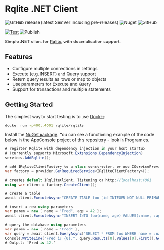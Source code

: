 # Rqlite .NET Client

![GitHub release (latest SemVer including pre-releases)](https://img.shields.io/github/v/release/bfren/rqlite?include_prereleases&label=Version) ![Nuget](https://img.shields.io/nuget/dt/rqlite?label=Downloads) ![GitHub](https://img.shields.io/github/license/bfren/rqlite?label=Licence)

[![Test](https://github.com/bfren/rqlite/actions/workflows/test.yml/badge.svg)](https://github.com/bfren/rqlite/actions/workflows/test.yml) ![Publish](https://github.com/bfren/rqlite/workflows/Publish/badge.svg)

Simple .NET client for [Rqlite](https://rqlite.io), with deserialisation support.

## Features

- Configure multiple connections in settings
- Execute (e.g. INSERT) and Query support
- Return query results as rows or map to objects
- Use parameters for Execute and Query
- Support for transactions and multiple statements

## Getting Started

The simplest way to start testing is to use [Docker](https://docker.com):

```bash
docker run -p4001:4001 rqlite/rqlite
```

Install the [NuGet package](https://nuget.org/packages/rqlite).  You can see a functioning example of the code below in the AppConsole project of this repository - look in Program.cs.

```csharp
# register Rqlite with dependency injection in your host startup
# (currently supports Microsoft.Extensions.DependencyInjection)
services.AddRqlite();

# add IRqliteClientFactory to a class constructor, or use IServiceProvider
var factory = provider.GetRequiredService<IRqliteClientFactory>();

# creates default IRqliteClient, listening on http://localhost:4001
using var client = factory.CreateClient();

# create a table
await client.ExecuteAsync("CREATE TABLE foo (id INTEGER NOT NULL PRIMARY KEY, name TEXT, age INTEGER");

# insert a row using parameters
var param = new { name = "Fred", age = 42 };
await client.ExecuteAsync("INSERT INTO foo(name, age) VALUES(:name, :age)", param);

# query the database using parameters
var param = new { name = "Fred" };
var query = await client.QueryAsync("SELECT * FROM foo WHERE name = :name", param);
Console.WriteLine("Fred is {0}.", query.Results[0].Values[0].First().GetInt32());
# Output: 'Fred is 42.'
```
